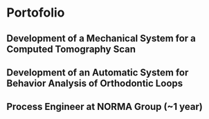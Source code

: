# Portofolio

## Development of a Mechanical System for a Computed Tomography Scan

## Development of an Automatic System for Behavior Analysis of Orthodontic Loops

## Process Engineer at NORMA Group (~1 year)
